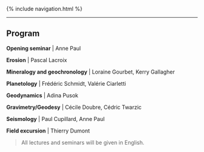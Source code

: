 {% include navigation.html %}

---

## Program

**Opening seminar** \| Anne Paul

**Erosion** \| Pascal Lacroix

**Mineralogy and geochronology** \| Loraine Gourbet, Kerry Gallagher

**Planetology** \| Frédéric Schmidt, Valérie Ciarletti

**Geodynamics** \| Adina Pusok

**Gravimetry/Geodesy** \| Cécile Doubre, Cédric Twarzic

**Seismology** \| Paul Cupillard, Anne Paul

**Field excursion** \| Thierry Dumont

> All lectures and seminars will be given in English.


